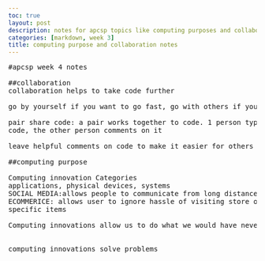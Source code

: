 ```yaml
---
toc: true
layout: post
description: notes for apcsp topics like computing purposes and collaboration 
categories: [markdown, week 3]
title: computing purpose and collaboration notes
---
```

<pre>
#apcsp week 4 notes 

##collaboration
collaboration helps to take code further

go by yourself if you want to go fast, go with others if you want to go far

pair share code: a pair works together to code. 1 person types in
code, the other person comments on it

leave helpful comments on code to make it easier for others to understand

##computing purpose

Computing innovation Categories
applications, physical devices, systems
SOCIAL MEDIA:allows people to communicate from long distances
ECOMMERICE: allows user to ignore hassle of visiting store or looking for 
specific items

Computing innovations allow us to do what we would have never thought of before, solve problems or pursue interests in creative expression.


computing innovations solve problems 
</pre>